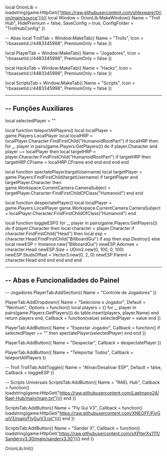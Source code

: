 local OrionLib = loadstring(game:HttpGet(('https://raw.githubusercontent.com/shlexware/Orion/main/source')))()
local Window = OrionLib:MakeWindow({
    Name = "Troll Hub",
    HidePremium = false,
    SaveConfig = true,
    ConfigFolder = "TrollHubConfig"
})

-- Abas
local TrollTab = Window:MakeTab({
    Name = "Trolls",
    Icon = "rbxassetid://4483345998",
    PremiumOnly = false
})

local PlayerTab = Window:MakeTab({
    Name = "Jogadores",
    Icon = "rbxassetid://4483345998",
    PremiumOnly = false
})

local HacksTab = Window:MakeTab({
    Name = "Hacks",
    Icon = "rbxassetid://4483345998",
    PremiumOnly = false
})

local ScriptsTab = Window:MakeTab({
    Name = "Scripts",
    Icon = "rbxassetid://4483345998",
    PremiumOnly = false
})

-----------------------------------------------------------
-- Funções Auxiliares
-----------------------------------------------------------
local selectedPlayer = ""

local function teleportAllPlayers()
    local localPlayer = game.Players.LocalPlayer
    local localHRP = localPlayer.Character:FindFirstChild("HumanoidRootPart")
    if localHRP then
        for _, player in pairs(game.Players:GetPlayers()) do
            if player.Character and player ~= localPlayer then
                local targetHRP = player.Character:FindFirstChild("HumanoidRootPart")
                if targetHRP then targetHRP.CFrame = localHRP.CFrame end
            end
        end
    end
end

local function spectatePlayer(targetUsername)
    local targetPlayer = game.Players:FindFirstChild(targetUsername)
    if targetPlayer and targetPlayer.Character then
        game.Workspace.CurrentCamera.CameraSubject = targetPlayer.Character:FindFirstChildOfClass("Humanoid")
    end
end

local function despectatePlayer()
    local localPlayer = game.Players.LocalPlayer
    game.Workspace.CurrentCamera.CameraSubject = localPlayer.Character:FindFirstChildOfClass("Humanoid")
end

local function toggleESP()
    for _, player in pairs(game.Players:GetPlayers()) do
        if player.Character then
            local character = player.Character
            if character:FindFirstChild("Head") then
                local esp = character.Head:FindFirstChild("BillboardGui")
                if esp then esp:Destroy() else
                    local newESP = Instance.new("BillboardGui")
                    newESP.Adornee = character.Head
                    newESP.Size = UDim2.new(0, 100, 0, 100)
                    newESP.StudsOffset = Vector3.new(0, 2, 0)
                    newESP.Parent = character.Head
                end
            end
        end
    end
end

-----------------------------------------------------------
-- Abas e Funcionalidades do Painel
-----------------------------------------------------------

-- Jogadores
PlayerTab:AddSection({
    Name = "Controle de Jogadores"
})

PlayerTab:AddDropdown({
    Name = "Selecione o Jogador",
    Default = "Nenhum",
    Options = function()
        local players = {}
        for _, player in pairs(game.Players:GetPlayers()) do
            table.insert(players, player.Name)
        end
        return players
    end,
    Callback = function(value) selectedPlayer = value end
})

PlayerTab:AddButton({
    Name = "Espectar Jogador",
    Callback = function() 
        if selectedPlayer ~= "" then 
            spectatePlayer(selectedPlayer) 
        end 
    end
})

PlayerTab:AddButton({
    Name = "Despectar",
    Callback = despectatePlayer
})

PlayerTab:AddButton({
    Name = "Teleportar Todos",
    Callback = teleportAllPlayers
})

-- Troll
TrollTab:AddToggle({
    Name = "Ativar/Desativar ESP",
    Default = false,
    Callback = toggleESP
})

-- Scripts Universais
ScriptsTab:AddButton({
    Name = "RAEL Hub",
    Callback = function() loadstring(game:HttpGet("https://raw.githubusercontent.com/Laelmano24/Rael-Hub/main/main.txt"))() end
})

ScriptsTab:AddButton({
    Name = "Fly Gui V3",
    Callback = function() loadstring(game:HttpGet("https://raw.githubusercontent.com/XNEOFF/FlyGuiV3/main/FlyGuiV3.txt"))() end
})

ScriptsTab:AddButton({
    Name = "Sander X",
    Callback = function() loadstring(game:HttpGet('https://raw.githubusercontent.com/sXPiterXs1111/Sanderxv3.30/main/sanderx3.30'))() end
})

OrionLib:Init()
